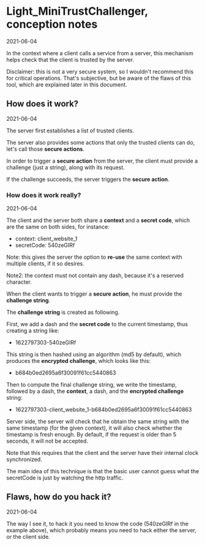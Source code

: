 Light_MiniTrustChallenger, conception notes
================
2021-06-04


In the context where a client calls a service from a server, this mechanism helps check that the client is trusted by the server.


Disclaimer: this is not a very secure system, so I wouldn't recommend this for critical operations. That's subjective, but be aware of the
flaws of this tool, which are explained later in this document.


How does it work?
------
2021-06-04


The server first establishes a list of trusted clients.

The server also provides some actions that only the trusted clients can do, let's call those **secure actions**.

In order to trigger a **secure action** from the server, the client must provide a challenge (just a string), along with its request.

If the challenge succeeds, the server triggers the **secure action**.


### How does it work really?
2021-06-04


The client and the server both share a **context** and a **secret code**, which are the same on both sides, for instance:

- context: client_website_1
- secretCode: 540zeGIRf


Note: this gives the server the option to **re-use** the same context with multiple clients, if it so desires.

Note2: the context must not contain any dash, because it's a reserved character.


When the client wants to trigger a **secure action**, he must provide the **challenge string**.

The **challenge string** is created as following.


First, we add a dash and the **secret code** to the current timestamp, thus creating a string like:

- 1622797303-540zeGIRf


This string is then hashed using an algorithm (md5 by default), which produces the **encrypted challenge**, which looks like this:

- b684b0ed2695a6f30091f61cc5440863


Then to compute the final challenge string, we write the timestamp, followed by a dash, the **context**, a dash, and the **encrypted challenge** string:

- 1622797303-client_website_1-b684b0ed2695a6f30091f61cc5440863


Server side, the server will check that he obtain the same string with the same timestamp (for the given context), it will also check whether the
timestamp is fresh enough. By default, if the request is older than 5 seconds, it will not be accepted.


Note that this requires that the client and the server have their internal clock synchronized.



The main idea of this technique is that the basic user cannot guess what the secretCode is just by watching the http traffic.




Flaws, how do you hack it?
--------
2021-06-04

The way I see it, to hack it you need to know the code (540zeGIRf in the example above), which probably means you need to hack either
the server, or the client side.







